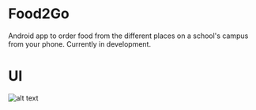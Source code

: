 # Food2Go

Android app to order food from the different places on a school's campus from your phone. Currently in development. 


# UI

![alt text](http://image.noelshack.com/fichiers/2019/20/7/1558221574-food2go1.png)


